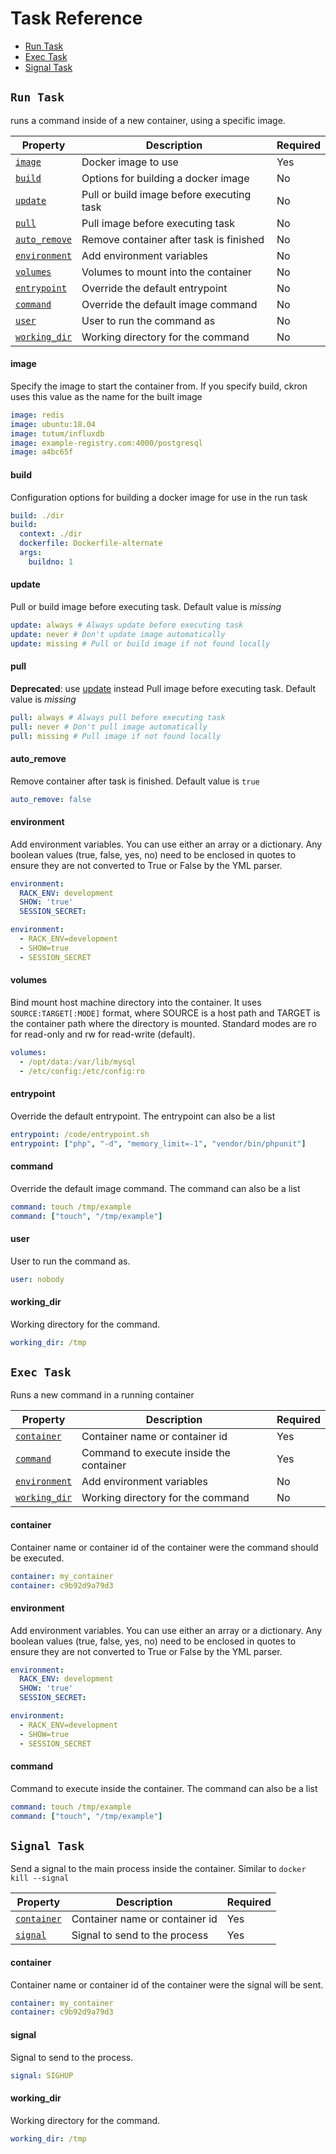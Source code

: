 # Task Reference

- [Run Task](#run-task)
- [Exec Task](#exec-task)
- [Signal Task](#signal-task)


## `Run Task`

runs a command inside of a new container, using a specific image.

| Property | Description | Required |
|-|-|-|
| [`image`](#image) | Docker image to use | Yes |
| [`build`](#build) | Options for building a docker image | No |
| [`update`](#update) | Pull or build image before executing task | No |
| [`pull`](#pull) | Pull image before executing task | No |
| [`auto_remove`](#auto_remove) | Remove container after task is finished | No |
| [`environment`](#environment) | Add environment variables | No |
| [`volumes`](#volumes) | Volumes to mount into the container | No |
| [`entrypoint`](#entrypoint) | Override the default entrypoint | No |
| [`command`](#command) | Override the default image command | No |
| [`user`](#user) | User to run the command as | No |
| [`working_dir`](#working_dir) | Working directory for the command | No |


#### **image**
Specify the image to start the container from. If you specify build, ckron uses this value as the name for the built image 
```yml
image: redis
image: ubuntu:18.04
image: tutum/influxdb
image: example-registry.com:4000/postgresql
image: a4bc65f
```

#### **build**
Configuration options for building a docker image for use in the run task 
```yml
build: ./dir
build:
  context: ./dir
  dockerfile: Dockerfile-alternate
  args:
    buildno: 1
```

#### **update**
Pull or build image before executing task. Default value is *missing* 
```yml
update: always # Always update before executing task
update: never # Don't update image automatically
update: missing # Pull or build image if not found locally
```

#### **pull**
**Deprecated**: use [update](#update) instead
Pull image before executing task. Default value is *missing* 
```yml
pull: always # Always pull before executing task
pull: never # Don't pull image automatically
pull: missing # Pull image if not found locally
```

#### **auto_remove**
Remove container after task is finished. Default value is `true`

```yml
auto_remove: false
```

#### **environment**
Add environment variables. You can use either an array or a dictionary. Any boolean values (true, false, yes, no) need to be enclosed in quotes to ensure they are not converted to True or False by the YML parser.

```yml
environment:
  RACK_ENV: development
  SHOW: 'true'
  SESSION_SECRET:

environment:
  - RACK_ENV=development
  - SHOW=true
  - SESSION_SECRET
```

#### **volumes**
Bind mount host machine directory into the container. It uses `SOURCE:TARGET[:MODE]` format, where SOURCE is a host path and TARGET is the container path where the directory is mounted. Standard modes are ro for read-only and rw for read-write (default).

```yml
volumes:
  - /opt/data:/var/lib/mysql
  - /etc/config:/etc/config:ro
```
#### **entrypoint**
Override the default entrypoint. The entrypoint can also be a list

```yml
entrypoint: /code/entrypoint.sh
entrypoint: ["php", "-d", "memory_limit=-1", "vendor/bin/phpunit"]
```

#### **command**
Override the default image command. The command can also be a list

```yml
command: touch /tmp/example
command: ["touch", "/tmp/example"]
```

#### **user**
User to run the command as.

```yml
user: nobody
```

#### **working_dir**
Working directory for the command.

```yml
working_dir: /tmp
```

## `Exec Task`

Runs a new command in a running container

| Property | Description | Required |
|-|-|-|
| [`container`](#container) | Container name or container id | Yes |
| [`command`](#command) | Command to execute inside the container | Yes |
| [`environment`](#environment) | Add environment variables | No |
| [`working_dir`](#working_dir) | Working directory for the command | No |



#### **container**
Container name or container id of the container were the command should be executed.

```yml
container: my_container
container: c9b92d9a79d3
```

#### **environment**
Add environment variables. You can use either an array or a dictionary. Any boolean values (true, false, yes, no) need to be enclosed in quotes to ensure they are not converted to True or False by the YML parser.

```yml
environment:
  RACK_ENV: development
  SHOW: 'true'
  SESSION_SECRET:

environment:
  - RACK_ENV=development
  - SHOW=true
  - SESSION_SECRET
```

#### **command**
Command to execute inside the container. The command can also be a list

```yml
command: touch /tmp/example
command: ["touch", "/tmp/example"]
```

## `Signal Task`
Send a signal to the main process inside the container. Similar to `docker kill --signal`

| Property | Description | Required |
|-|-|-|
| [`container`](#container) | Container name or container id | Yes |
| [`signal`](#signal) | Signal to send to the process | Yes |

#### **container**
Container name or container id of the container were the signal will be sent.

```yml
container: my_container
container: c9b92d9a79d3
```

#### **signal**
Signal to send to the process.

```yml
signal: SIGHUP
```

#### **working_dir**
Working directory for the command.

```yml
working_dir: /tmp
```
